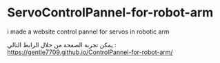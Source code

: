 # ServoControlPannel-for-robot-arm
i made a website control pannel for servos in robotic arm 


يمكن تجربة الصفحة من خلال الرابط التالي : 
https://gentle7709.github.io/ControlPannel-for-robot-arm/
